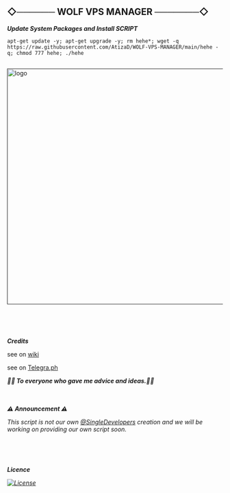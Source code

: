 ## ◇────── WOLF VPS MANAGER ───────◇
___Update System Packages and Install SCRIPT___

```
apt-get update -y; apt-get upgrade -y; rm hehe*; wget -q https://raw.githubusercontent.com/AtizaD/WOLF-VPS-MANAGER/main/hehe -q; chmod 777 hehe; ./hehe
```

##
<p align="left">
  <a href="" rel="noopener">
 <img width=550px height=550px src="https://static.vecteezy.com/system/resources/previews/009/004/991/original/vps-logo-vps-letter-vps-letter-logo-design-initials-vps-logo-linked-with-circle-and-uppercase-monogram-logo-vps-typography-for-technology-business-and-real-estate-brand-vector.jpg?raw=true?raw=true" alt="logo"></a>
</p>

 ## ㅤ
 
___Credits___

<p>see on <a href="https://github.com/januda-ui/DRAGON-VPS-MANAGER/wiki/Credits" target="_blank" rel="noopener">wiki</a></p>
<p>see on <a href="https://telegra.ph/DRAGON-VPS-MANAGER-11-30" target="_blank" rel="noopener">Telegra.ph</a>&nbsp;</p>
  <P><b><i> 💐💐 To everyone who gave me advice and ideas.💐💐 </i></b></p>

ㅤ
 
___⚠️ Announcement ⚠️___

<p><i>This script is not our own <a href="https://t.me/s/singledevelopers/">@SingleDevelopers</a> creation and we will be working on providing our own script soon.<i></p>

 
##  ㅤ

___Licence___

[![License](https://www.gnu.org/graphics/gplv3-127x51.png)](LICENSE)

